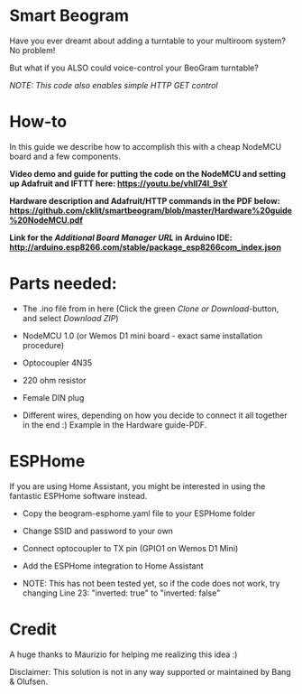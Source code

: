 # Smart Beogram

Have you ever dreamt about adding a turntable to your multiroom system? No problem! 

But what if you ALSO could voice-control your BeoGram turntable?

_NOTE: This code also enables simple HTTP GET control_


# How-to
In this guide we describe how to accomplish this with a cheap NodeMCU board and a few components.

**Video demo and guide for putting the code on the NodeMCU and setting up Adafruit and IFTTT here: https://youtu.be/vhII74I_9sY**

**Hardware description and Adafruit/HTTP commands in the PDF below: https://github.com/cklit/smartbeogram/blob/master/Hardware%20guide%20NodeMCU.pdf**

**Link for the _Additional Board Manager URL_ in Arduino IDE: http://arduino.esp8266.com/stable/package_esp8266com_index.json**


# Parts needed:
- The .ino file from in here (Click the green _Clone or Download_-button, and select _Download ZIP_)

- NodeMCU 1.0 (or Wemos D1 mini board - exact same installation procedure)

- Optocoupler 4N35 

- 220 ohm resistor

- Female DIN plug

- Different wires, depending on how you decide to connect it all together in the end :) Example in the Hardware guide-PDF.


# ESPHome
If you are using Home Assistant, you might be interested in using the fantastic ESPHome software instead.

- Copy the beogram-esphome.yaml file to your ESPHome folder

- Change SSID and password to your own

- Connect optocoupler to TX pin (GPIO1 on Wemos D1 Mini)

- Add the ESPHome integration to Home Assistant

- NOTE: This has not been tested yet, so if the code does not work, try changing Line 23: "inverted: true" to "inverted: false"

# Credit
A huge thanks to Maurizio for helping me realizing this idea :)

Disclaimer:
This solution is not in any way supported or maintained by Bang & Olufsen.

